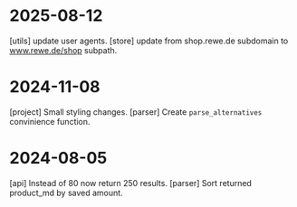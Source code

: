 # 2025-08-12
[utils] update user agents.
[store] update from shop.rewe.de subdomain to www.rewe.de/shop subpath.

# 2024-11-08
[project] Small styling changes.
[parser] Create `parse_alternatives` convinience function.

# 2024-08-05
[api] Instead of 80 now return 250 results.
[parser] Sort returned product_md by saved amount.
